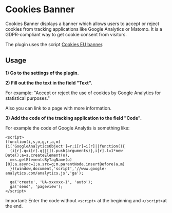 Cookies Banner
==============

Cookies Banner displays a banner which allows users to accept or reject cookies from tracking applications like Google Analytics or Matomo.  It is a GDPR-compliant way to get cookie consent from visitors.

The plugin uses the script [Cookies EU banner](https://alex-d.github.io/Cookies-EU-banner/).

Usage
-----

**1) Go to the settings of the plugin.**

**2) Fill out the the text in the field "Text".**

For example: "Accept or reject the use of cookies by Google Analytics for statistical purposes."

Also you can link to a page with more information.

**3) Add the code of the tracking application to the field "Code".**

For example the code of Google Analytis is something like:

```
<script>
(function(i,s,o,g,r,a,m){i['GoogleAnalyticsObject']=r;i[r]=i[r]||function(){
  (i[r].q=i[r].q||[]).push(arguments)},i[r].l=1*new Date();a=s.createElement(o),
  m=s.getElementsByTagName(o)[0];a.async=1;a.src=g;m.parentNode.insertBefore(a,m)
  })(window,document,'script','//www.google-analytics.com/analytics.js','ga');
 
  ga('create', 'UA-xxxxxx-1', 'auto');
  ga('send', 'pageview');
</script>
```

Important: Enter the code without `<script>` at the beginning and `</script>`at the end.
